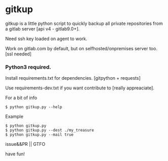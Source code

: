 # gitkup
gitkup is a little python script to quickly backup all private repositories from a gitlab server
[api v4 - gitlab9.0+].

Need ssh key loaded on agent to work.

Work on gitlab.com by default, but on selfhosted/onpremises server too. [ssl needed]


### Python3 required.

Install requirements.txt for dependencies. [gitpython + requests]

Use requirements-dev.txt if you want contribute to [really appreaciate].


For a bit of info
```console
$ python gitkup.py --help
```

Example
```console
$ python gitkup.py
$ python gitkup.py --dest ./my_treasure
$ python gitkup.py --mail true
```


issue&&PR || GTFO

have fun!
